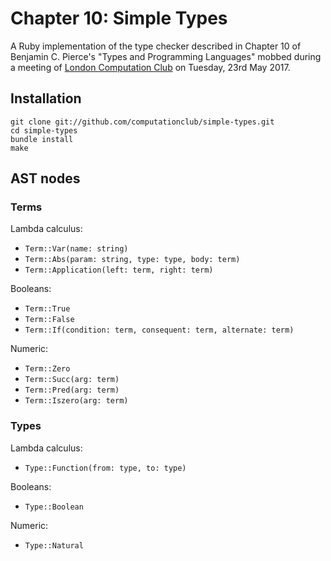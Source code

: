 # Chapter 10: Simple Types

A Ruby implementation of the type checker described in Chapter 10 of Benjamin
C. Pierce's "Types and Programming Languages" mobbed during a meeting of
[London Computation Club](http://london.computation.club) on Tuesday, 23rd May
2017.


## Installation

    git clone git://github.com/computationclub/simple-types.git
    cd simple-types
    bundle install
    make


## AST nodes

### Terms

Lambda calculus:

- `Term::Var(name: string)`
- `Term::Abs(param: string, type: type, body: term)`
- `Term::Application(left: term, right: term)`

Booleans:

- `Term::True`
- `Term::False`
- `Term::If(condition: term, consequent: term, alternate: term)`

Numeric:

- `Term::Zero`
- `Term::Succ(arg: term)`
- `Term::Pred(arg: term)`
- `Term::Iszero(arg: term)`

### Types

Lambda calculus:

- `Type::Function(from: type, to: type)`

Booleans:

- `Type::Boolean`

Numeric:

- `Type::Natural`
